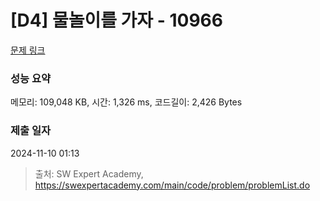 # [D4] 물놀이를 가자 - 10966 

[문제 링크](https://swexpertacademy.com/main/code/problem/problemDetail.do?contestProbId=AXWXMZta-PsDFAST) 

### 성능 요약

메모리: 109,048 KB, 시간: 1,326 ms, 코드길이: 2,426 Bytes

### 제출 일자

2024-11-10 01:13



> 출처: SW Expert Academy, https://swexpertacademy.com/main/code/problem/problemList.do